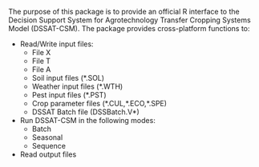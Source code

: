 The purpose of this package is to provide an official R interface to the Decision Support System for Agrotechnology Transfer Cropping Systems Model (DSSAT-CSM). The package provides cross-platform functions to:

- Read/Write input files:
    - File X
    - File T
    - File A
    - Soil input files (\*.SOL)
    - Weather input files (\*.WTH)
    - Pest input files (\*.PST)
    - Crop parameter files (\*.CUL,\*.ECO,\*.SPE)
    - DSSAT Batch file (DSSBatch.V\*)
- Run DSSAT-CSM in the following modes:
    - Batch
    - Seasonal
    - Sequence
- Read output files
